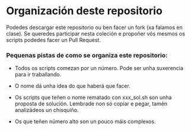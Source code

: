 <img src="https://irocho.github.io/imaxes/logo.png" alt="" />

# Organización deste repositorio

Podedes descargar este repositorio ou ben facer un fork (xa falamos en clase). Se queredes participar nesta coleción e propoñer vós mesmos os scripts podedes facer un Pull Request.

### Pequenas pistas de como se organiza este repositorio:

* Todos os scripts comezan por un número. Pode ser unha suxerencia para ir traballando.

* O nome dá unha idea do que haberá que facer.

* Os scripts que teñen o nome rematado con xxx_sol.sh son unha proposta de solución. Lembrade non só copiar e pegar, tamén analizádeos un chisquiño.

* Os que teñen número alto son un pouco máis complexos.
